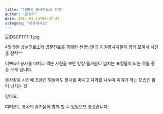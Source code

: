 ```yaml
---
title: "4월9일 봉사자들과 함께"
author: "운영자"
date: 2011-04-14T09:47:45
category: "자유게시판"
---
```


![DSCF1111-1.jpg](/files/attach/images/1182/329/008/a22baf9b79f533fbf462e352963e2dd9.jpg)

4월 9일 상설진료소와 방문진료를 함께한 선생님들과 자원봉사자들이 함께 모여서 사진을 찰칵^^

이쁘죠? 봉사를 마치고 찍는 사진을 보면 항상 즐거움이 넘치는 표정들이 되는 것을 종종 보게 됩니다.

봉사활동 시간에 조금은 힘들어도 봉사를 마치고 다과를 나누며 이야기 하는 모습은 힘이 넘치는 것

같아요.

여러분도 봉사의 즐거움에 함께 할 수 있었으면 좋겠습니다.
